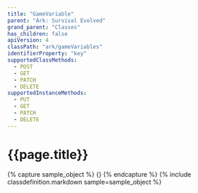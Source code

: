 ```yaml
---
title: "GameVariable"
parent: "Ark: Survival Evolved"
grand_parent: "Classes"
has_children: false
apiVersion: 4
classPath: "ark/gameVariables"
identifierProperty: "key"
supportedClassMethods:
  - POST
  - GET
  - PATCH
  - DELETE
supportedInstanceMethods:
  - PUT
  - GET
  - PATCH
  - DELETE
---
```

# {{page.title}}

{% capture sample_object %}
{}
{% endcapture %}
{% include classdefinition.markdown sample=sample_object %}